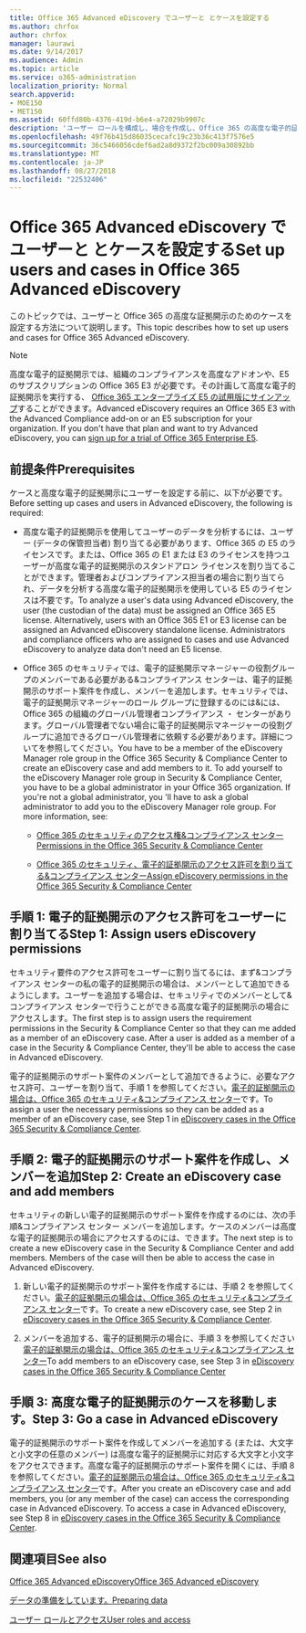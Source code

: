 ```yaml
---
title: Office 365 Advanced eDiscovery でユーザーと とケースを設定する
ms.author: chrfox
author: chrfox
manager: laurawi
ms.date: 9/14/2017
ms.audience: Admin
ms.topic: article
ms.service: o365-administration
localization_priority: Normal
search.appverid:
- MOE150
- MET150
ms.assetid: 60ffd80b-4376-419d-b6e4-a72029b9907c
description: 'ユーザー ロールを構成し、場合を作成し、Office 365 の高度な電子的証拠の開示の場合にユーザーを割り当てる方法について説明します。  '
ms.openlocfilehash: 49f76b415d86035cecafc19c23b36c413f7576e5
ms.sourcegitcommit: 36c5466056cdef6ad2a8d9372f2bc009a30892bb
ms.translationtype: MT
ms.contentlocale: ja-JP
ms.lasthandoff: 08/27/2018
ms.locfileid: "22532406"
---
```

# <a name="set-up-users-and-cases-in-office-365-advanced-ediscovery"></a><span data-ttu-id="26012-103">Office 365 Advanced eDiscovery でユーザーと とケースを設定する</span><span class="sxs-lookup"><span data-stu-id="26012-103">Set up users and cases in Office 365 Advanced eDiscovery</span></span>

<span data-ttu-id="26012-104">このトピックでは、ユーザーと Office 365 の高度な証拠開示のためのケースを設定する方法について説明します。</span><span class="sxs-lookup"><span data-stu-id="26012-104">This topic describes how to set up users and cases for Office 365 Advanced eDiscovery.</span></span>
  
> [!NOTE]
> <span data-ttu-id="26012-p101">高度な電子的証拠開示では、組織のコンプライアンスを高度なアドオンや、E5 のサブスクリプションの Office 365 E3 が必要です。その計画して高度な電子的証拠開示を実行する、 [Office 365 エンタープライズ E5 の試用版にサインアップ](https://go.microsoft.com/fwlink/p/?LinkID=698279)することができます。</span><span class="sxs-lookup"><span data-stu-id="26012-p101">Advanced eDiscovery requires an Office 365 E3 with the Advanced Compliance add-on or an E5 subscription for your organization. If you don't have that plan and want to try Advanced eDiscovery, you can [sign up for a trial of Office 365 Enterprise E5](https://go.microsoft.com/fwlink/p/?LinkID=698279).</span></span> 
  
## <a name="prerequisites"></a><span data-ttu-id="26012-107">前提条件</span><span class="sxs-lookup"><span data-stu-id="26012-107">Prerequisites</span></span>

<span data-ttu-id="26012-108">ケースと高度な電子的証拠開示にユーザーを設定する前に、以下が必要です。</span><span class="sxs-lookup"><span data-stu-id="26012-108">Before setting up cases and users in Advanced eDiscovery, the following is required:</span></span>
  
- <span data-ttu-id="26012-p102">高度な電子的証拠開示を使用してユーザーのデータを分析するには、ユーザー (データの保管担当者) 割り当てる必要があります、Office 365 の E5 のライセンスです。または、Office 365 の E1 または E3 のライセンスを持つユーザーが高度な電子的証拠開示のスタンドアロン ライセンスを割り当てることができます。管理者およびコンプライアンス担当者の場合に割り当てられ、データを分析する高度な電子的証拠開示を使用している E5 のライセンスは不要です。</span><span class="sxs-lookup"><span data-stu-id="26012-p102">To analyze a user's data using Advanced eDiscovery, the user (the custodian of the data) must be assigned an Office 365 E5 license. Alternatively, users with an Office 365 E1 or E3 license can be assigned an Advanced eDiscovery standalone license. Administrators and compliance officers who are assigned to cases and use Advanced eDiscovery to analyze data don't need an E5 license.</span></span> 
    
- <span data-ttu-id="26012-p103">Office 365 のセキュリティでは、電子的証拠開示マネージャーの役割グループのメンバーである必要がある&amp;コンプライアンス センターは、電子的証拠開示のサポート案件を作成し、メンバーを追加します。セキュリティでは、電子的証拠開示マネージャーのロール グループに登録するのには&amp;には、Office 365 の組織のグローバル管理者コンプライアンス ・ センターがあります。グローバル管理者でない場合に電子的証拠開示マネージャーの役割グループに追加できるグローバル管理者に依頼する必要があります。詳細についてを参照してください。</span><span class="sxs-lookup"><span data-stu-id="26012-p103">You have to be a member of the eDiscovery Manager role group in the Office 365 Security &amp; Compliance Center to create an eDiscovery case and add members to it. To add yourself to the eDiscovery Manager role group in Security &amp; Compliance Center, you have to be a global administrator in your Office 365 organization. If you're not a global administrator, you 'll have to ask a global administrator to add you to the eDiscovery Manager role group. For more information, see:</span></span>
    
  - [<span data-ttu-id="26012-116">Office 365 のセキュリティのアクセス権&amp;コンプライアンス センター</span><span class="sxs-lookup"><span data-stu-id="26012-116">Permissions in the Office 365 Security &amp; Compliance Center</span></span>](permissions-in-the-security-and-compliance-center.md)
    
  - [<span data-ttu-id="26012-117">Office 365 のセキュリティ、電子的証拠開示のアクセス許可を割り当てる&amp;コンプライアンス センター</span><span class="sxs-lookup"><span data-stu-id="26012-117">Assign eDiscovery permissions in the Office‍ 365 Security &amp; Compliance Center</span></span>](assign-ediscovery-permissions.md)
    
## <a name="step-1-assign-users-ediscovery-permissions"></a><span data-ttu-id="26012-118">手順 1: 電子的証拠開示のアクセス許可をユーザーに割り当てる</span><span class="sxs-lookup"><span data-stu-id="26012-118">Step 1: Assign users eDiscovery permissions</span></span>

<span data-ttu-id="26012-p104">セキュリティ要件のアクセス許可をユーザーに割り当てるには、まず&amp;コンプライアンス センターの私の電子的証拠開示の場合は、メンバーとして追加できるようにします。ユーザーを追加する場合は、セキュリティでのメンバーとして&amp;コンプライアンス センターで行うことができる高度な電子的証拠開示の場合にアクセスします。</span><span class="sxs-lookup"><span data-stu-id="26012-p104">The first step is to assign users the requirement permissions in the Security &amp; Compliance Center so that they can me added as a member of an eDiscovery case. After a user is added as a member of a case in the Security &amp; Compliance Center, they'll be able to access the case in Advanced eDiscovery.</span></span>
  
<span data-ttu-id="26012-121">電子的証拠開示のサポート案件のメンバーとして追加できるように、必要なアクセス許可、ユーザーを割り当て、手順 1 を参照してください。[電子的証拠開示の場合は、Office 365 のセキュリティ&amp;コンプライアンス センター](ediscovery-cases.md#step-1-assign-ediscovery-permissions-to-potential-case-members)です。</span><span class="sxs-lookup"><span data-stu-id="26012-121">To assign a user the necessary permissions so they can be added as a member of an eDiscovery case, see Step 1 in [eDiscovery cases in the Office 365 Security &amp; Compliance Center](ediscovery-cases.md#step-1-assign-ediscovery-permissions-to-potential-case-members).</span></span>
  
## <a name="step-2-create-an-ediscovery-case-and-add-members"></a><span data-ttu-id="26012-122">手順 2: 電子的証拠開示のサポート案件を作成し、メンバーを追加</span><span class="sxs-lookup"><span data-stu-id="26012-122">Step 2: Create an eDiscovery case and add members</span></span>

<span data-ttu-id="26012-p105">セキュリティの新しい電子的証拠開示のサポート案件を作成するのには、次の手順&amp;コンプライアンス センター メンバーを追加します。ケースのメンバーは高度な電子的証拠開示の場合にアクセスするのには、できます。</span><span class="sxs-lookup"><span data-stu-id="26012-p105">The next step is to create a new eDiscovery case in the Security &amp; Compliance Center and add members. Members of the case will then be able to access the case in Advanced eDiscovery.</span></span>
  
1. <span data-ttu-id="26012-125">新しい電子的証拠開示のサポート案件を作成するには、手順 2 を参照してください。[電子的証拠開示の場合は、Office 365 のセキュリティ&amp;コンプライアンス センター](ediscovery-cases.md#step-2-create-a-new-case)です。</span><span class="sxs-lookup"><span data-stu-id="26012-125">To create a new eDiscovery case, see Step 2 in [eDiscovery cases in the Office 365 Security &amp; Compliance Center](ediscovery-cases.md#step-2-create-a-new-case).</span></span>
    
2. <span data-ttu-id="26012-126">メンバーを追加する、電子的証拠開示の場合に、手順 3 を参照してください[電子的証拠開示の場合は、Office 365 のセキュリティ&amp;コンプライアンス センター](ediscovery-cases.md#step-3-add-members-to-a-case)</span><span class="sxs-lookup"><span data-stu-id="26012-126">To add members to an eDiscovery case, see Step 3 in [eDiscovery cases in the Office 365 Security &amp; Compliance Center](ediscovery-cases.md#step-3-add-members-to-a-case)</span></span>
    
## <a name="step-3-go-a-case-in-advanced-ediscovery"></a><span data-ttu-id="26012-127">手順 3: 高度な電子的証拠開示のケースを移動します。</span><span class="sxs-lookup"><span data-stu-id="26012-127">Step 3: Go a case in Advanced eDiscovery</span></span>

<span data-ttu-id="26012-p106">電子的証拠開示のサポート案件を作成してメンバーを追加する (または、大文字と小文字の任意のメンバー) は高度な電子的証拠開示に対応する大文字と小文字をアクセスできます。高度な電子的証拠開示のサポート案件を開くには、手順 8 を参照してください。[電子的証拠開示の場合は、Office 365 のセキュリティ&amp;コンプライアンス センター](ediscovery-cases.md#step-8-go-to-the-case-in-advanced-ediscovery)です。</span><span class="sxs-lookup"><span data-stu-id="26012-p106">After you create an eDiscovery case and add members, you (or any member of the case) can access the corresponding case in Advanced eDiscovery. To access a case in Advanced eDiscovery, see Step 8 in [eDiscovery cases in the Office 365 Security &amp; Compliance Center](ediscovery-cases.md#step-8-go-to-the-case-in-advanced-ediscovery).</span></span>
  
## <a name="see-also"></a><span data-ttu-id="26012-130">関連項目</span><span class="sxs-lookup"><span data-stu-id="26012-130">See also</span></span>

[<span data-ttu-id="26012-131">Office 365 Advanced eDiscovery</span><span class="sxs-lookup"><span data-stu-id="26012-131">Office 365 Advanced eDiscovery</span></span>](office-365-advanced-ediscovery.md)
  
[<span data-ttu-id="26012-132">データの準備をしています。</span><span class="sxs-lookup"><span data-stu-id="26012-132">Preparing data</span></span>](prepare-data-for-advanced-ediscovery.md)
  
[<span data-ttu-id="26012-133">ユーザー ロールとアクセス</span><span class="sxs-lookup"><span data-stu-id="26012-133">User roles and access</span></span>](user-roles-and-access-in-advanced-ediscovery.md)

